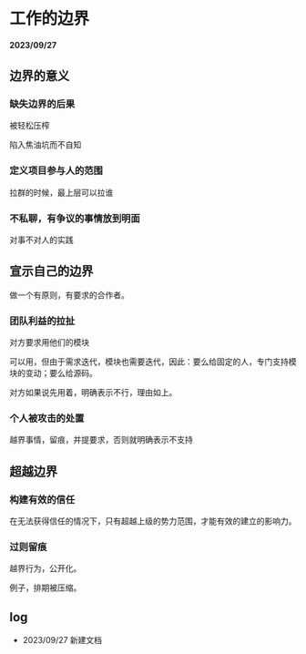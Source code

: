 # 工作的边界

#### 2023/09/27

## 边界的意义

### 缺失边界的后果

被轻松压榨

陷入焦油坑而不自知

### 定义项目参与人的范围

拉群的时候，最上层可以拉谁

### 不私聊，有争议的事情放到明面

对事不对人的实践

## 宣示自己的边界

做一个有原则，有要求的合作者。

### 团队利益的拉扯

对方要求用他们的模块

可以用，但由于需求迭代，模块也需要迭代，因此：要么给固定的人，专门支持模块的变动；要么给源码。

对方如果说先用着，明确表示不行，理由如上。

### 个人被攻击的处置

越界事情，留痕，并提要求，否则就明确表示不支持

## 超越边界

### 构建有效的信任

在无法获得信任的情况下，只有超越上级的势力范围，才能有效的建立的影响力。

### 过则留痕

越界行为，公开化。

例子，排期被压缩。

## log

- 2023/09/27 新建文档